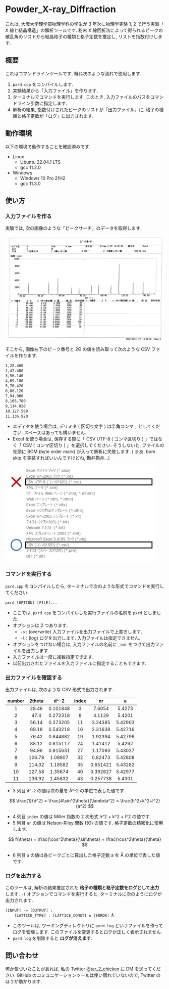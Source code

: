 # Powder_X-ray_Diffraction
これは, 大阪大学理学部物理学科の学生が 3 年次に物理学実験 1, 2 で行う実験「 X 線と結晶構造」の解析ツールです. 
粉末 X 線回折法によって得られるピークの散乱角のリストから結晶格子の種類と格子定数を推定し, リストを指数付けします.

## 概要
これはコマンドラインツールです. 概ね次のような流れで使用します.

1. `pxrd.cpp` をコンパイルします.
2. 実験結果から「入力ファイル」を作ります.
3. ターミナルでコマンドを実行します. このとき, 入力ファイルのパスをコマンドライン引数に指定します.
4. 解析の結果, 指数付けされたピークのリストが「出力ファイル」に, 格子の種類と格子定数が「ログ」に出力されます.

## 動作環境
以下の環境で動作することを確認済みです. 

* Linux
    * Ubuntu 22.04.1 LTS
    * gcc 11.2.0
* Windows
    * Windows 10 Pro 21H2
    * gcc 11.3.0

## 使い方
### 入力ファイルを作る
実験では, 次の画像のような「ピークサーチ」のデータを取得します.

![ピークサーチ](img/peaksearch.jpg "ピークサーチ")

そこから, 画像左下のピーク番号と 2Θ の値を読み取って次のような CSV ファイルを作ります.

```
1,28.460
2,47.400
3,56.140
4,69.180
5,76.420
6,88.120
7,94.960
8,106.780
9,114.020
10,127.580
11,136.920
```

* エディタを使う場合は, デリミタ ( 区切り文字 ) は半角コンマ `,` としてください. スペースはあっても構いません.
* Excel を使う場合は, 保存する際に「 CSV UTF-8 ( コンマ区切り ) 」ではなく「 CSV ( コンマ区切り ) 」を選択してください. そうしないと, ファイルの先頭に BOM (byte order mark) が入って解析に失敗します. ( まあ, bom skip を実装すればいいんですけどね, 勘弁勘弁...)

<img src="img/savecsv.jpg" alt="CSVファイルの保存方法" width="480px">

### コマンドを実行する
`pxrd.cpp` をコンパイルしたら, ターミナルで次のような形式でコマンドを実行してください.

```
pxrd [OPTION] [FILE]...
```

* ここでは, `pxrd.cpp` をコンパイルした実行ファイルの名前を `pxrd` としました.
* オプションは 2 つあります.
    * `-o` : (overwrite) 入力ファイルを出力ファイルで上書きします.
    * `-l` : (log) ログを出力します. 入力ファイルは指定できません.
* オプションをつけない場合は, 入力ファイルの名前に `_out` をつけて出力ファイルを出力します.
* 入力ファイルは一度に複数指定できます.
* 以前出力されたファイルを入力ファイルに指定することもできます.

### 出力ファイルを確認する
出力ファイルは, 次のような CSV 形式で出力されます.

| number | 2theta | d^-2     | index | nr       | a       |
| :----: | :----: | :------: | :---: | :------: | :-----: |
|      1 |  28.46 | 0.101848 |     3 | 7.6054   | 5.4273  |
|      2 |  47.4  | 0.272318 |     8 | 4.1129   | 5.4201  |
|      3 |  56.14 | 0.373205 |    11 | 3.24385  | 5.42903 |
|      4 |  69.18 | 0.543218 |    16 | 2.31638  | 5.42716 |
|      5 |  76.42 | 0.644882 |    19 | 1.92394  | 5.42796 |
|      6 |  88.12 | 0.815117 |    24 | 1.41412  | 5.4262  |
|      7 |  94.96 | 0.915631 |    27 | 1.17093  | 5.43027 |
|      8 | 106.78 | 1.08607  |    32 | 0.82473  | 5.42808 |
|      9 | 114.02 | 1.18582  |    35 | 0.651421 | 5.43282 |
|     10 | 127.58 | 1.35674  |    40 | 0.392627 | 5.42977 |
|     11 | 136.92 | 1.45832  |    43 | 0.257738 | 5.4301  |

* 3 列目 `d^-2` の値は次の量を Å^-2 の単位で表した値です.

$$ \frac{1}{d^2} = \frac{4\sin^2\theta}{\lambda^2} = \frac{h^2+k^2+l^2}{a^2} $$

* 4 列目 `index` の値は Miller 指数の 2 次形式 h^2 + k^2 + l^2 の値です.
* 5 列目 `nr` の値は Nelson-Riley 関数 f(Θ) の値です. 格子定数の精密化に使用します.

$$ f(\theta) = \frac{\cos^2\theta}{\sin\theta} + \frac{\cos^2\theta}{\theta} $$

* 6 列目 `a` の値は各ピークごとに算出した格子定数 a を Å の単位で表した値です.

### ログを出力する
このツールは, 解析の結果推定された **格子の種類と格子定数をログとして出力** します. 
`-l` オプションでコマンドを実行すると, ターミナルに次のようにログが出力されます.

```
[INPUT] -> [OUTPUT] :
    [LATTICE_TYPE] : [LATTICE_CONST] ± [ERROR] Å
```

* このツールは, ワーキングディレクトリに `pxrd.log` というファイルを作ってログを管理します. このファイルを変更するとログが正しく表示されません.
* `pxrd.log` を削除すると **ログが消えます**.

## 問い合わせ
何か気づいたことがあれば, 私の Twitter [@tar_2_chicken](https://twitter.com/tar_2_chicken) に DM を送ってください. 
GitHub のコミュニケーションツールは使い慣れていないので, Twitter のほうが助かります.
